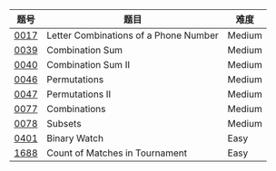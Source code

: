 | 题号 | 题目  | 难度  |
| --- | --- | --- |
| [0017](0017.letter-combinations-of-a-phone-number)| Letter Combinations of a Phone Number | Medium |
| [0039](0039.combination-sum) | Combination Sum | Medium |
| [0040](0040.combination-sum-ii) | Combination Sum II | Medium |
| [0046](0046.permutations) | Permutations | Medium  |
| [0047](0047.permutations-ii) | Permutations II | Medium |
| [0077](0077.combinations) | Combinations | Medium |
| [0078](0078.subsets) | Subsets | Medium |
| [0401](0401.binary-watch) | Binary Watch |Easy |
| [1688](1688.count-of-matches-in-tournament) | Count of Matches in Tournament | Easy |